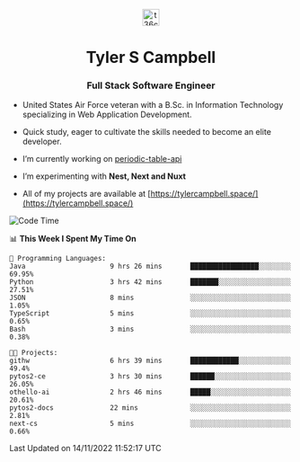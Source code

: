 <p align="center">
<a href="https://www.linkedin.com/in/t36campbell" target="blank"><img align="center" src="https://ik.imagekit.io/t36campbell/Portfolio/linkedin.png.original_m8bbGgPh6.png" alt="t36campbell" height="30" width="30" /></a>
</p>
<h1 align="center">Tyler S Campbell</h1>
<h3 align="center">Full Stack Software Engineer</h3>

* United States Air Force veteran with a B.Sc. in Information Technology specializing in Web Application Development. 

* Quick study, eager to cultivate the skills needed to become an elite developer.

* I’m currently working on [periodic-table-api](https://github.com/t36campbell/periodic-table-api)

* I’m experimenting with **Nest, Next and Nuxt**

* All of my projects are available at [https://tylercampbell.space/](https://tylercampbell.space/)

<!--START_SECTION:waka-->
![Code Time](http://img.shields.io/badge/Code%20Time-1%2C989%20hrs%2017%20mins-blue)

📊 **This Week I Spent My Time On** 

```text
💬 Programming Languages: 
Java                     9 hrs 26 mins       █████████████████░░░░░░░░   69.95% 
Python                   3 hrs 42 mins       ███████░░░░░░░░░░░░░░░░░░   27.51% 
JSON                     8 mins              ░░░░░░░░░░░░░░░░░░░░░░░░░   1.05% 
TypeScript               5 mins              ░░░░░░░░░░░░░░░░░░░░░░░░░   0.65% 
Bash                     3 mins              ░░░░░░░░░░░░░░░░░░░░░░░░░   0.38%

🐱‍💻 Projects: 
githw                    6 hrs 39 mins       ████████████░░░░░░░░░░░░░   49.4% 
pytos2-ce                3 hrs 30 mins       ██████░░░░░░░░░░░░░░░░░░░   26.05% 
othello-ai               2 hrs 46 mins       █████░░░░░░░░░░░░░░░░░░░░   20.61% 
pytos2-docs              22 mins             ░░░░░░░░░░░░░░░░░░░░░░░░░   2.81% 
next-cs                  5 mins              ░░░░░░░░░░░░░░░░░░░░░░░░░   0.66%

```


 Last Updated on 14/11/2022 11:52:17 UTC
<!--END_SECTION:waka-->
